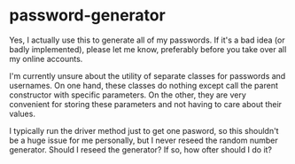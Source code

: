 # password-generator
Yes, I actually use this to generate all of my passwords. If it's a bad idea (or badly implemented), please let me know, preferably before you take over all my online accounts.

I'm currently unsure about the utility of separate classes for passwords and usernames. On one hand, these classes do nothing except call the parent constructor with specific parameters. On the other, they are very convenient for storing these parameters and not having to care about their values.

I typically run the driver method just to get one pasword, so this shouldn't be a huge issue for me personally, but I never reseed the random number generator. Should I reseed the generator? If so, how ofter should I do it?
